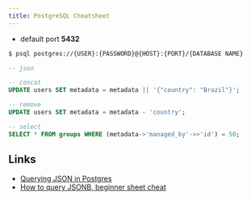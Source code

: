 ```yaml
---
title: PostgreSQL Cheatsheet
---
```



- default port **5432**


```bash
$ psql postgres://{USER}:{PASSWORD}@{HOST}:{PORT}/{DATABASE NAME}
```

```sql
-- json

-- concat
UPDATE users SET metadata = metadata || '{"country": "Brazil"}';

-- remove
UPDATE users SET metadata = metadata - 'country';

-- select
SELECT * FROM groups WHERE (metadata->'managed_by'->>'id') = 50;
```

Links
-----

- [Querying JSON in Postgres](http://schinckel.net/2014/05/25/querying-json-in-postgres/)
- [How to query JSONB, beginner sheet cheat](https://hackernoon.com/how-to-query-jsonb-beginner-sheet-cheat-4da3aa5082a3https://hackernoon.com/how-to-query-jsonb-beginner-sheet-cheat-4da3aa5082a3)
